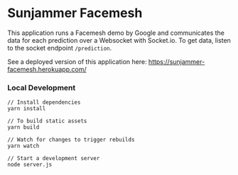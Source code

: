 # Sunjammer Facemesh

This application runs a Facemesh demo by Google and communicates the data for each prediction over a Websocket with Socket.io. To get data, listen to the socket endpoint `/prediction`.

See a deployed version of this application here: https://sunjammer-facemesh.herokuapp.com/

### Local Development
```
// Install dependencies
yarn install

// To build static assets
yarn build

// Watch for changes to trigger rebuilds
yarn watch

// Start a development server
node server.js
```